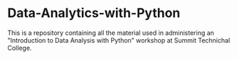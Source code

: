 # Data-Analytics-with-Python
This is a repository containing all the material used in administering an "Introduction to Data Analysis with Python" workshop at Summit Technichal College. 
